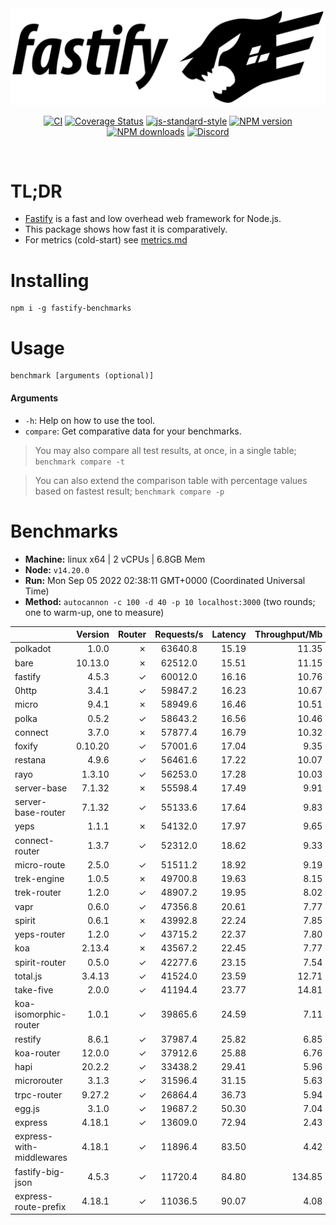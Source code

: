 <div align="center">
  <img src="https://github.com/fastify/graphics/raw/HEAD/fastify-landscape-outlined.svg" width="650" height="auto"/>
</div>

<div align="center">

[![CI](https://github.com/fastify/fastify/workflows/ci/badge.svg)](https://github.com/fastify/fastify/actions/workflows/ci.yml)
[![Coverage Status](https://coveralls.io/repos/github/fastify/fastify/badge.svg?branch=master)](https://coveralls.io/github/fastify/fastify?branch=master)
[![js-standard-style](https://img.shields.io/badge/code%20style-standard-brightgreen.svg?style=flat)](http://standardjs.com/)
[![NPM version](https://img.shields.io/npm/v/fastify.svg?style=flat)](https://www.npmjs.com/package/fastify)
[![NPM downloads](https://img.shields.io/npm/dm/fastify.svg?style=flat)](https://www.npmjs.com/package/fastify) [![Discord](https://img.shields.io/discord/725613461949906985)](https://discord.gg/fastify)

</div>
<br />

# TL;DR

* [Fastify](https://github.com/fastify/fastify) is a fast and low overhead web framework for Node.js.
* This package shows how fast it is comparatively.
* For metrics (cold-start) see [metrics.md](./METRICS.md)

# Installing

```
npm i -g fastify-benchmarks
```

# Usage

```
benchmark [arguments (optional)]
```

#### Arguments

* `-h`: Help on how to use the tool.
* `compare`: Get comparative data for your benchmarks.

> You may also compare all test results, at once, in a single table; `benchmark compare -t`

> You can also extend the comparison table with percentage values based on fastest result; `benchmark compare -p`
# Benchmarks

* __Machine:__ linux x64 | 2 vCPUs | 6.8GB Mem
* __Node:__ `v14.20.0`
* __Run:__ Mon Sep 05 2022 02:38:11 GMT+0000 (Coordinated Universal Time)
* __Method:__ `autocannon -c 100 -d 40 -p 10 localhost:3000` (two rounds; one to warm-up, one to measure)

|                          | Version | Router | Requests/s | Latency | Throughput/Mb |
| :--                      | --:     | --:    | :-:        | --:     | --:           |
| polkadot                 | 1.0.0   | ✗      | 63640.8    | 15.19   | 11.35         |
| bare                     | 10.13.0 | ✗      | 62512.0    | 15.51   | 11.15         |
| fastify                  | 4.5.3   | ✓      | 60012.0    | 16.16   | 10.76         |
| 0http                    | 3.4.1   | ✓      | 59847.2    | 16.23   | 10.67         |
| micro                    | 9.4.1   | ✗      | 58949.6    | 16.46   | 10.51         |
| polka                    | 0.5.2   | ✓      | 58643.2    | 16.56   | 10.46         |
| connect                  | 3.7.0   | ✗      | 57877.4    | 16.79   | 10.32         |
| foxify                   | 0.10.20 | ✓      | 57001.6    | 17.04   | 9.35          |
| restana                  | 4.9.6   | ✓      | 56461.6    | 17.22   | 10.07         |
| rayo                     | 1.3.10  | ✓      | 56253.0    | 17.28   | 10.03         |
| server-base              | 7.1.32  | ✗      | 55598.4    | 17.49   | 9.91          |
| server-base-router       | 7.1.32  | ✓      | 55133.6    | 17.64   | 9.83          |
| yeps                     | 1.1.1   | ✗      | 54132.0    | 17.97   | 9.65          |
| connect-router           | 1.3.7   | ✓      | 52312.0    | 18.62   | 9.33          |
| micro-route              | 2.5.0   | ✓      | 51511.2    | 18.92   | 9.19          |
| trek-engine              | 1.0.5   | ✗      | 49700.8    | 19.63   | 8.15          |
| trek-router              | 1.2.0   | ✓      | 48907.2    | 19.95   | 8.02          |
| vapr                     | 0.6.0   | ✓      | 47356.8    | 20.61   | 7.77          |
| spirit                   | 0.6.1   | ✗      | 43992.8    | 22.24   | 7.85          |
| yeps-router              | 1.2.0   | ✓      | 43715.2    | 22.37   | 7.80          |
| koa                      | 2.13.4  | ✗      | 43567.2    | 22.45   | 7.77          |
| spirit-router            | 0.5.0   | ✓      | 42277.6    | 23.15   | 7.54          |
| total.js                 | 3.4.13  | ✓      | 41524.0    | 23.59   | 12.71         |
| take-five                | 2.0.0   | ✓      | 41194.4    | 23.77   | 14.81         |
| koa-isomorphic-router    | 1.0.1   | ✓      | 39865.6    | 24.59   | 7.11          |
| restify                  | 8.6.1   | ✓      | 37987.4    | 25.82   | 6.85          |
| koa-router               | 12.0.0  | ✓      | 37912.6    | 25.88   | 6.76          |
| hapi                     | 20.2.2  | ✓      | 33438.2    | 29.41   | 5.96          |
| microrouter              | 3.1.3   | ✓      | 31596.4    | 31.15   | 5.63          |
| trpc-router              | 9.27.2  | ✓      | 26864.4    | 36.73   | 5.94          |
| egg.js                   | 3.1.0   | ✓      | 19687.2    | 50.30   | 7.04          |
| express                  | 4.18.1  | ✓      | 13609.0    | 72.94   | 2.43          |
| express-with-middlewares | 4.18.1  | ✓      | 11896.4    | 83.50   | 4.42          |
| fastify-big-json         | 4.5.3   | ✓      | 11720.4    | 84.80   | 134.85        |
| express-route-prefix     | 4.18.1  | ✓      | 11036.5    | 90.07   | 4.08          |
